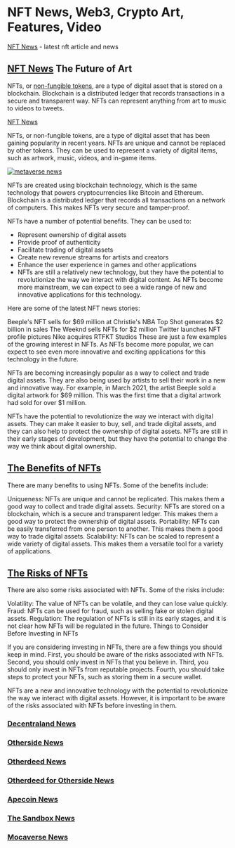# NFT News, Web3, Crypto Art, Features, Video
[NFT News](https://landindex.io/news "NFT News") - latest nft article and news

## [NFT News](https://landindex.io/news "NFT News") The Future of Art

NFTs, or [non-fungible tokens](https://landindex.io/news "non-fungible tokens"), are a type of digital asset that is stored on a blockchain. Blockchain is a distributed ledger that records transactions in a secure and transparent way. NFTs can represent anything from art to music to videos to tweets.

[NFT News](https://landindex.io "NFT News")

NFTs, or non-fungible tokens, are a type of digital asset that has been gaining popularity in recent years. NFTs are unique and cannot be replaced by other tokens. They can be used to represent a variety of digital items, such as artwork, music, videos, and in-game items.

[![metaverse news](https://media.discordapp.net/attachments/1072899954525356072/1138733719998439424/midjourneyisgreat_donald_trump_jair_bolsonaro_luiz_inacio_lula__b2244216-5074-4e20-a4ec-2dfd62ec8a91.png?width=1212&height=1212 "metaverse news")](https://landindex.io/news "metaverse news")

NFTs are created using blockchain technology, which is the same technology that powers cryptocurrencies like Bitcoin and Ethereum. Blockchain is a distributed ledger that records all transactions on a network of computers. This makes NFTs very secure and tamper-proof.

NFTs have a number of potential benefits. They can be used to:

- Represent ownership of digital assets
- Provide proof of authenticity
- Facilitate trading of digital assets
- Create new revenue streams for artists and creators
- Enhance the user experience in games and other applications
- NFTs are still a relatively new technology, but they have the potential to revolutionize the way we interact with digital content. As NFTs become more mainstream, we can expect to see a wide range of new and innovative applications for this technology.

Here are some of the latest NFT news stories:

Beeple's NFT sells for $69 million at Christie's
NBA Top Shot generates $2 billion in sales
The Weeknd sells NFTs for $2 million
Twitter launches NFT profile pictures
Nike acquires RTFKT Studios
These are just a few examples of the growing interest in NFTs. As NFTs become more popular, we can expect to see even more innovative and exciting applications for this technology in the future.

NFTs are becoming increasingly popular as a way to collect and trade digital assets. They are also being used by artists to sell their work in a new and innovative way. For example, in March 2021, the artist Beeple sold a digital artwork for $69 million. This was the first time that a digital artwork had sold for over $1 million.

NFTs have the potential to revolutionize the way we interact with digital assets. They can make it easier to buy, sell, and trade digital assets, and they can also help to protect the ownership of digital assets. NFTs are still in their early stages of development, but they have the potential to change the way we think about digital ownership.

## [The Benefits of NFTs](http://landindex.io/news "The Benefits of NFTs") 

There are many benefits to using NFTs. Some of the benefits include:

Uniqueness: NFTs are unique and cannot be replicated. This makes them a good way to collect and trade digital assets.
Security: NFTs are stored on a blockchain, which is a secure and transparent ledger. This makes them a good way to protect the ownership of digital assets.
Portability: NFTs can be easily transferred from one person to another. This makes them a good way to trade digital assets.
Scalability: NFTs can be scaled to represent a wide variety of digital assets. This makes them a versatile tool for a variety of applications.

## [The Risks of NFTs](https://landindex.io/news "The Risks of NFTs")

There are also some risks associated with NFTs. Some of the risks include:

Volatility: The value of NFTs can be volatile, and they can lose value quickly.
Fraud: NFTs can be used for fraud, such as selling fake or stolen digital assets.
Regulation: The regulation of NFTs is still in its early stages, and it is not clear how NFTs will be regulated in the future.
Things to Consider Before Investing in NFTs

If you are considering investing in NFTs, there are a few things you should keep in mind. First, you should be aware of the risks associated with NFTs. Second, you should only invest in NFTs that you believe in. Third, you should only invest in NFTs from reputable projects. Fourth, you should take steps to protect your NFTs, such as storing them in a secure wallet.

NFTs are a new and innovative technology with the potential to revolutionize the way we interact with digital assets. However, it is important to be aware of the risks associated with NFTs before investing in them.

### [Decentraland News](https://landindex.io/news "Decentraland News")
### [Otherside News](https://landindex.io/news "Otherside News")
### [Otherdeed News](https://landindex.io/news "Otherdeed News")
### [Otherdeed for Otherside News](https://landindex.io/news "Otherdeed for Otherside News")
### [Apecoin News](https://landindex.io/news "Apecoin News")
### [The Sandbox News](https://landindex.io/news "The Sandbox News")
### [Mocaverse News](https://landindex.io/news "Mocaverse News")
